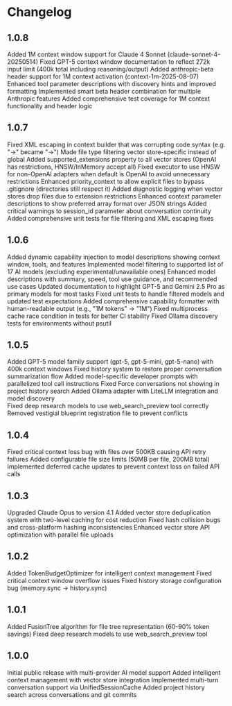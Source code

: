 # Changelog

## 1.0.8
Added 1M context window support for Claude 4 Sonnet (claude-sonnet-4-20250514)
Fixed GPT-5 context window documentation to reflect 272k input limit (400k total including reasoning/output)
Added anthropic-beta header support for 1M context activation (context-1m-2025-08-07)
Enhanced tool parameter descriptions with discovery hints and improved formatting
Implemented smart beta header combination for multiple Anthropic features
Added comprehensive test coverage for 1M context functionality and header logic

## 1.0.7
Fixed XML escaping in context builder that was corrupting code syntax (e.g. "->" became "-&gt;")
Made file type filtering vector store-specific instead of global
Added supported_extensions property to all vector stores (OpenAI has restrictions, HNSW/InMemory accept all)
Fixed executor to use HNSW for non-OpenAI adapters when default is OpenAI to avoid unnecessary restrictions
Enhanced priority_context to allow explicit files to bypass .gitignore (directories still respect it)
Added diagnostic logging when vector stores drop files due to extension restrictions
Enhanced context parameter descriptions to show preferred array format over JSON strings
Added critical warnings to session_id parameter about conversation continuity
Added comprehensive unit tests for file filtering and XML escaping fixes

## 1.0.6
Added dynamic capability injection to model descriptions showing context window, tools, and features
Implemented model filtering to supported list of 17 AI models (excluding experimental/unavailable ones)
Enhanced model descriptions with summary, speed, tool use guidance, and recommended use cases
Updated documentation to highlight GPT-5 and Gemini 2.5 Pro as primary models for most tasks
Fixed unit tests to handle filtered models and updated test expectations
Added comprehensive capability formatter with human-readable output (e.g., "1M tokens" → "1M")
Fixed multiprocess cache race condition in tests for better CI stability
Fixed Ollama discovery tests for environments without psutil

## 1.0.5
Added GPT-5 model family support (gpt-5, gpt-5-mini, gpt-5-nano) with 400k context windows
Fixed history system to restore proper conversation summarization flow 
Added model-specific developer prompts with parallelized tool call instructions
Fixed Force conversations not showing in project history search
Added Ollama adapter with LiteLLM integration and model discovery  
Fixed deep research models to use web_search_preview tool correctly
Removed vestigial blueprint registration file to prevent conflicts

## 1.0.4
Fixed critical context loss bug with files over 500KB causing API retry failures
Added configurable file size limits (50MB per file, 200MB total)
Implemented deferred cache updates to prevent context loss on failed API calls

## 1.0.3
Upgraded Claude Opus to version 4.1
Added vector store deduplication system with two-level caching for cost reduction
Fixed hash collision bugs and cross-platform hashing inconsistencies
Enhanced vector store API optimization with parallel file uploads

## 1.0.2
Added TokenBudgetOptimizer for intelligent context management
Fixed critical context window overflow issues
Fixed history storage configuration bug (memory.sync → history.sync)

## 1.0.1
Added FusionTree algorithm for file tree representation (60-90% token savings)
Fixed deep research models to use web_search_preview tool

## 1.0.0
Initial public release with multi-provider AI model support
Added intelligent context management with vector store integration
Implemented multi-turn conversation support via UnifiedSessionCache
Added project history search across conversations and git commits
